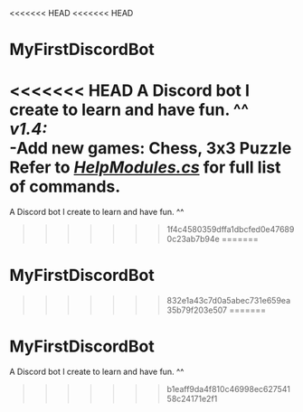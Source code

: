 <<<<<<< HEAD
<<<<<<< HEAD
# MyFirstDiscordBot
<<<<<<< HEAD
A Discord bot I create to learn and have fun. ^^\
*v1.4:*\
-Add new games: Chess, 3x3 Puzzle\
Refer to *[HelpModules.cs](https://github.com/SxweetLollipop/MyFirstDiscordBot/blob/master/2nd/Commands/HelpModules.cs)* for full list of commands.
=======
A Discord bot I create to learn and have fun. ^^
>>>>>>> 1f4c4580359dffa1dbcfed0e476890c23ab7b94e
=======
# MyFirstDiscordBot
>>>>>>> 832e1a43c7d0a5abec731e659ea35b79f203e507
=======
# MyFirstDiscordBot
A Discord bot I create to learn and have fun. ^^
>>>>>>> b1eaff9da4f810c46998ec62754158c24171e2f1
